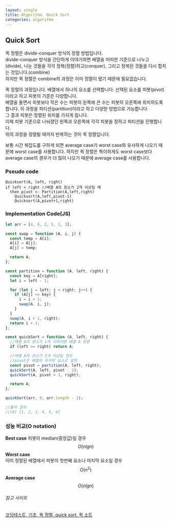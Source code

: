 ```yaml
---
layout: single
title: Algorithm. Quick Sort
categories: algorithm
---
```


## Quick Sort

퀵 정렬은 divide-conquer 방식의 정렬 방법입니다.  
divide-conquer 방식을 간단하게 이야기하면 배열을 어떠한 기준으로 나누고(divide), 나눈 것들을 각각 정복(정렬)하고(conquer), 그리고 정복된 것들을 다시 합치는 것입니다.(combine)  
하지만 퀵 정렬은 combine의 과정은 이미 정렬이 됐기 때문에 필요없습니다.

퀵 정렬의 과정입니다.
배열에서 하나의 요소를 선택합니다. 선택된 요소를 피봇(pivot)이라고 하고 피봇의 기준은 다양합니다.  
배열을 돌면서 피봇보다 작은 수는 피봇의 왼쪽에 큰 수는 피봇의 오른쪽에 위치하도록 합니다. 이 과정을 파티션(partition)이라고 하고 다양한 방법으로 가능합니다.  
그 결과 피봇은 정렬된 위치를 가지게 됩니다.  
이제 피봇 기준으로 나눠졌던 왼쪽과 오른쪽에 각각 피봇을 정하고 파티션을 진행합니다.  
위의 과정을 정렬될 때까지 반복하는 것이 퀵 정렬입니다.

보통 시간 복잡도를 구하게 되면 average case가 worst case와 유사하게 나오기 때문에 worst case를 사용합니다. 하지만 퀵 정렬은 특이하게도 worst case보다 average case의 경우가 더 많이 나오기 때문에 average case를 사용합니다.

### Pseudo code

```
Quicksort(A, left, right)
if left < right //배열 A의 원소가 2개 이상일 때
  then pivot <- Partition(A,left,right)
    Quicksort(A,left,pivot-1)
    Quicksort(A,pivot+1,right)
```

### Implementation Code(JS)

```javascript
let arr = [4, 6, 2, 5, 1, 3];

const swap = function (A, i, j) {
  const temp = A[i];
  A[i] = A[j];
  A[j] = temp;

  return A;
};

const partition = function (A, left, right) {
  const key = A[right];
  let i = left - 1;

  for (let j = left; j < right; j++) {
    if (A[j] <= key) {
      i = i + 1;
      swap(A, i, j);
    }
  }
  swap(A, i + 1, right);
  return i + 1;
};

const quickSort = function (A, left, right) {
  //배열 A의 원소가 1개 이하이면 배열 A 반환
  if (left >= right) return A;

  //배열 A의 원소가 2개 이상일 경우
  //pivot은 배열의 마지막 요소로 설정
  const pivot = partition(A, left, right);
  quickSort(A, left, pivot - 1);
  quickSort(A, pivot + 1, right);

  return A;
};

quickSort(arr, 0, arr.length - 1);

//출력 결과
//(6) [1, 2, 3, 4, 5, 6]
```

### 성능 비교(O notation)

**Best case**
피봇이 median(중앙값)일 경우  
$$ O(nlgn) $$
**Worst case**  
이미 정렬된 배열에서 피봇이 첫번째 요소나 마지막 요소일 경우  
$$ O(n^2) $$
**Average case**
$$ O(nlgn) $$

###### 참고 사이트

[코딩테스트, 기초, 퀵 정렬. quick sort. 퀵 소트](https://www.youtube.com/watch?v=H7CNZujkk0k)
